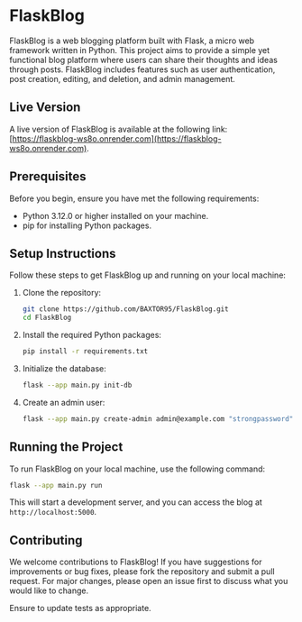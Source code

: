 # FlaskBlog

FlaskBlog is a web blogging platform built with Flask, a micro web framework written in Python. This project aims to provide a simple yet functional blog platform where users can share their thoughts and ideas through posts. FlaskBlog includes features such as user authentication, post creation, editing, and deletion, and admin management.

## Live Version

A live version of FlaskBlog is available at the following link: [https://flaskblog-ws8o.onrender.com](https://flaskblog-ws8o.onrender.com).


## Prerequisites

Before you begin, ensure you have met the following requirements:

- Python 3.12.0 or higher installed on your machine.
- pip for installing Python packages.

## Setup Instructions

Follow these steps to get FlaskBlog up and running on your local machine:

1. Clone the repository:

    ```bash
    git clone https://github.com/BAXTOR95/FlaskBlog.git
    cd FlaskBlog
    ```

2. Install the required Python packages:

    ```bash
    pip install -r requirements.txt
    ```

3. Initialize the database:

    ```bash
    flask --app main.py init-db
    ```

4. Create an admin user:

    ```bash
    flask --app main.py create-admin admin@example.com "strongpassword" "Admin Name"
    ```

## Running the Project

To run FlaskBlog on your local machine, use the following command:

```bash
flask --app main.py run
```

This will start a development server, and you can access the blog at `http://localhost:5000`.

## Contributing

We welcome contributions to FlaskBlog! If you have suggestions for improvements or bug fixes, please fork the repository and submit a pull request. For major changes, please open an issue first to discuss what you would like to change.

Ensure to update tests as appropriate.
